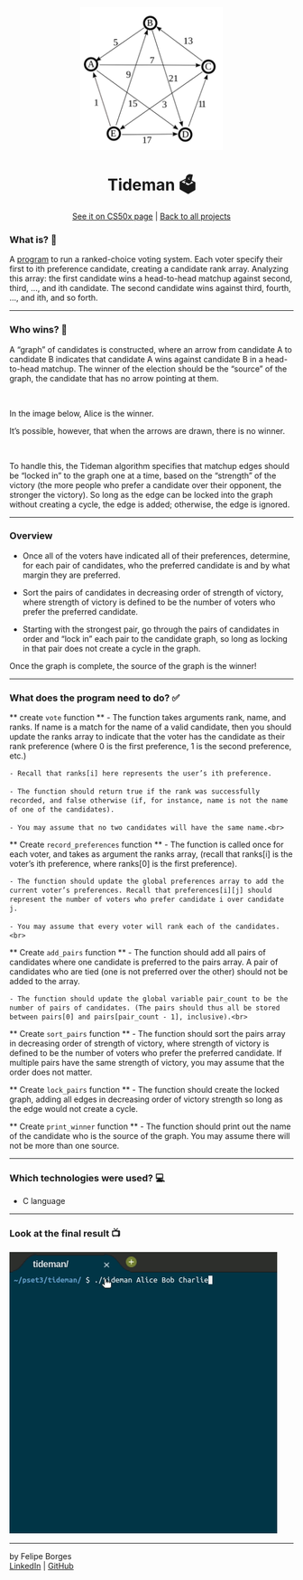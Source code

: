 <div align="center">	
	<img src="./.github/tidemanimg.png" alt="tidemanimg" width="50%"/>	
</div>

<div align="center">
	<h1>Tideman 🗳️</h1>	
</div>

<div align="center">
  <a href="https://cs50.harvard.edu/x/2020/psets/3/tideman/">See it on CS50x page</a> |
	<a href="https://github.com/felipejsborges/cs50_challenges#cs50x-challenges-">Back to all projects</a>  
</div>

### What is? 🤔
A [program](./tideman.c) to run a ranked-choice voting system. Each voter specify their first to ith preference candidate, creating a candidate rank array. Analyzing this array: the first candidate wins a head-to-head matchup against second, third, ..., and ith candidate. The second candidate wins against third, fourth, ..., and ith, and so forth.
<hr>

### Who wins? 🤔
A “graph” of candidates is constructed, where an arrow from candidate A to candidate B indicates that candidate A wins against candidate B in a head-to-head matchup. The winner of the election should be the “source” of the graph, the candidate that has no arrow pointing at them.

<img src="https://cs50.harvard.edu/x/2020/psets/3/condorcet_graph_1.png" alt="" width="50%"/>

In the image below, Alice is the winner.

It’s possible, however, that when the arrows are drawn, there is no winner.

<img src="https://cs50.harvard.edu/x/2020/psets/3/no_condorcet_1.png" alt="" width="50%"/>

To handle this, the Tideman algorithm specifies that matchup edges should be “locked in” to the graph one at a time, based on the “strength” of the victory (the more people who prefer a candidate over their opponent, the stronger the victory). So long as the edge can be locked into the graph without creating a cycle, the edge is added; otherwise, the edge is ignored.
<hr>

### Overview

- Once all of the voters have indicated all of their preferences, determine, for each pair of candidates, who the preferred candidate is and by what margin they are preferred.

- Sort the pairs of candidates in decreasing order of strength of victory, where strength of victory is defined to be the number of voters who prefer the preferred candidate.

- Starting with the strongest pair, go through the pairs of candidates in order and “lock in” each pair to the candidate graph, so long as locking in that pair does not create a cycle in the graph.
	
Once the graph is complete, the source of the graph is the winner!
<hr>

### What does the program need to do? ✅

** create `vote` function **
	- The function takes arguments rank, name, and ranks. If name is a match for the name of a valid candidate, then you should update the ranks array to indicate that the voter has the candidate as their rank preference (where 0 is the first preference, 1 is the second preference, etc.)

	- Recall that ranks[i] here represents the user’s ith preference.
	
	- The function should return true if the rank was successfully recorded, and false otherwise (if, for instance, name is not the name of one of the candidates).
	
	- You may assume that no two candidates will have the same name.<br>

** Create `record_preferences` function **
	- The function is called once for each voter, and takes as argument the ranks array, (recall that ranks[i] is the voter’s ith preference, where ranks[0] is the first preference).

	- The function should update the global preferences array to add the current voter’s preferences. Recall that preferences[i][j] should represent the number of voters who prefer candidate i over candidate j.

	- You may assume that every voter will rank each of the candidates.<br>

** Create `add_pairs` function **
	- The function should add all pairs of candidates where one candidate is preferred to the pairs array. A pair of candidates who are tied (one is not preferred over the other) should not be added to the array.

	- The function should update the global variable pair_count to be the number of pairs of candidates. (The pairs should thus all be stored between pairs[0] and pairs[pair_count - 1], inclusive).<br>

** Create `sort_pairs` function **
	- The function should sort the pairs array in decreasing order of strength of victory, where strength of victory is defined to be the number of voters who prefer the preferred candidate. If multiple pairs have the same strength of victory, you may assume that the order does not matter.<br>

** Create `lock_pairs` function **
	- The function should create the locked graph, adding all edges in decreasing order of victory strength so long as the edge would not create a cycle.<br>

** Create `print_winner` function **
	- The function should print out the name of the candidate who is the source of the graph. You may assume there will not be more than one source.
<hr>

### Which technologies were used? 💻
- C language
<hr>

### Look at the final result 📺<br>
![tideman](./.github/tideman.gif)
<hr>

by Felipe Borges<br>
[LinkedIn](https://www.linkedin.com/in/felipejsborges) | [GitHub](https://github.com/felipejsborges)
